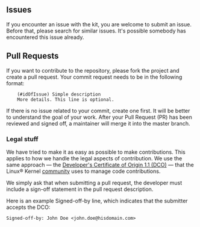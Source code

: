 ## Issues
If you encounter an issue with the kit, you are welcome to submit an issue. Before that, please search for similar issues. It's possible somebody has encountered this issue already.

## Pull Requests
If you want to contribute to the repository, please fork the project and create a pull request. Your commit request needs to be in the following format:

```
	(#idOfIssue) Simple description
	More details. This line is optional.
```

If there is no issue related to your commit, create one first. It will be better to understand the goal of your work. After your Pull Request (PR) has been reviewed and signed off, a maintainer will merge it into the master branch.

### Legal stuff

We have tried to make it as easy as possible to make contributions. This applies to how we handle the legal aspects of contribution. We use the same approach &mdash; the [Developer's Certificate of Origin 1.1 (DCO)](DCO1.1.txt) &mdash; that the Linux&reg; Kernel [community](http://elinux.org/Developer_Certificate_Of_Origin) uses to manage code contributions.

We simply ask that when submitting a pull request, the developer must include a sign-off statement in the pull request description.

Here is an example Signed-off-by line, which indicates that the submitter accepts the DCO:

```
Signed-off-by: John Doe <john.doe@hisdomain.com>
```
